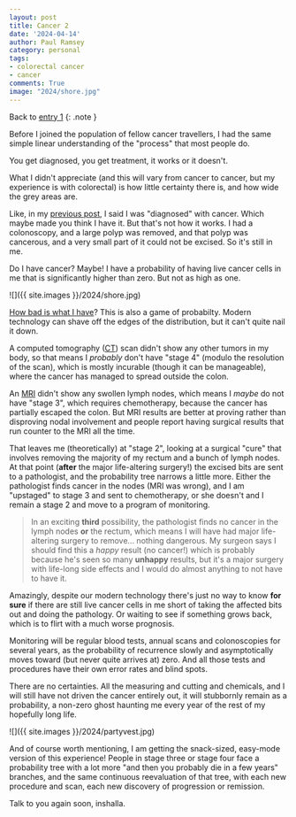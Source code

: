 ```yaml
---
layout: post
title: Cancer 2
date: '2024-04-14'
author: Paul Ramsey
category: personal
tags:
- colorectal cancer
- cancer
comments: True
image: "2024/shore.jpg"
---
```


Back to [entry 1](/2024/04/cancer1.html)
{: .note }

Before I joined the population of fellow cancer travellers, I had the same simple linear understanding of the "process" that most people do. 

You get diagnosed, you get treatment, it works or it doesn't.

What I didn't appreciate (and this will vary from cancer to cancer, but my experience is with colorectal) is how little certainty there is, and how wide the grey areas are.

Like, in my [previous post](2024/04/cancer1.html), I said I was "diagnosed" with cancer. Which maybe made you think I have it. But that's not how it works. I had a colonoscopy, and a large polyp was removed, and that polyp was cancerous, and a very small part of it could not be excised. So it's still in me.

Do I have cancer? Maybe! I have a probability of having live cancer cells in me that is significantly higher than zero. But not as high as one.

![]({{ site.images }}/2024/shore.jpg)

[How bad is what I have](https://cancer.ca/en/cancer-information/cancer-types/colorectal/staging)? This is also a game of probabilty. Modern technology can shave off the edges of the distribution, but it can't quite nail it down.

A computed tomography ([CT](https://www.mayoclinic.org/tests-procedures/ct-scan/about/pac-20393675)) scan didn't show any other tumors in my body, so that means I *probably* don't have "stage 4" (modulo the resolution of the scan), which is mostly incurable (though it can be manageable), where the cancer has managed to spread outside the colon.

An [MRI](https://www.mayoclinic.org/tests-procedures/mri/about/pac-20384768) didn't show any swollen lymph nodes, which means I *maybe* do not have "stage 3", which requires chemotherapy, because the cancer has partially escaped the colon. But MRI results are better at proving rather than disproving nodal involvement and people report having surgical results that run counter to the MRI all the time.

That leaves me (theoretically) at "stage 2", looking at a surgical "cure" that involves removing the majority of my rectum and a bunch of lymph nodes. At that point (**after** the major life-altering surgery!) the excised bits are sent to a pathologist, and the probability tree narrows a little more. Either the pathologist finds cancer in the nodes (MRI was wrong), and I am "upstaged" to stage 3 and sent to chemotherapy, or she doesn't and I remain a stage 2 and move to a program of monitoring. 

> In an exciting **third** possibility, the pathologist finds no cancer in the lymph nodes **or** the rectum, which means I will have had major life-altering surgery to remove... nothing dangerous. My surgeon says I should find this a *happy* result (no cancer!) which is probably because he's seen so many **unhappy** results, but it's a major surgery with life-long side effects and I would do almost anything to not have to have it. 

Amazingly, despite our modern technology there's just no way to know **for sure** if there are still live cancer cells in me short of taking the affected bits out and doing the pathology. Or waiting to see if something grows back, which is to flirt with a much worse prognosis.

Monitoring will be regular blood tests, annual scans and colonoscopies for several years, as the probability of recurrence slowly and asymptotically moves toward (but never quite arrives at) zero. And all those tests and procedures have their own error rates and blind spots.

There are no certainties. All the measuring and cutting and chemicals, and I will still have not driven the cancer entirely out, it will stubbornly remain as a probability, a non-zero ghost haunting me every year of the rest of my hopefully long life.

![]({{ site.images }}/2024/partyvest.jpg)

And of course worth mentioning, I am getting the snack-sized, easy-mode version of this experience! People in stage three or stage four face a probability tree with a lot more "and then you probably die in a few years" branches, and the same continuous reevaluation of that tree, with each new procedure and scan, each new discovery of progression or remission.

Talk to you again soon, inshalla.
